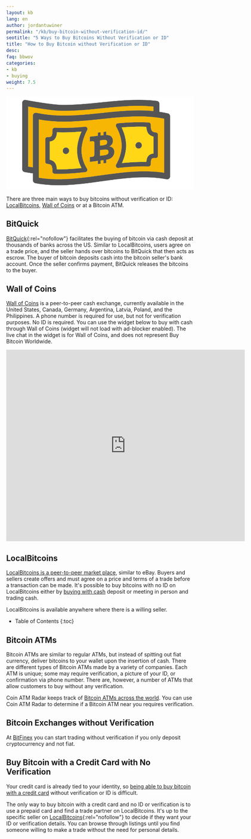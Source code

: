 ```yaml
---
layout: kb
lang: en
author: jordantuwiner
permalink: "/kb/buy-bitcoin-without-verification-id/"
seotitle: "5 Ways to Buy Bitcoins Without Verification or ID"
title: "How to Buy Bitcoin without Verification or ID"
desc:  
faq: bbwov
categories: 
- kb
- buying
weight: 7.5
---
```

<img class="img-responsive halfimg-right" alt="how to buy bitcoins with cash" src="/img/icons/sepa.png">

There are three main ways to buy bitcoins without verification or ID: [LocalBitcoins](/exchanges/localbitcoins/), [Wall of Coins](/exchanges/wall-of-coins/) or at a Bitcoin ATM. 

## BitQuick

[BitQuick](http://buybitcoinww.co/buybitquick){:rel="nofollow"} facilitates the buying of bitcoin via cash deposit at thousands of banks across the US. Similar to LocalBitcoins, users agree on a trade price, and the seller hands over bitcoins to BitQuick that then acts as escrow. The buyer of bitcoin deposits cash into the bitcoin seller's bank account. Once the seller confirms payment, BitQuick releases the bitcoins to the buyer. 

## Wall of Coins

[Wall of Coins](/exchanges/wall-of-coins/) is a peer-to-peer cash exchange, currently available in the United States, Canada, Germany, Argentina, Latvia, Poland, and the Philippines. A phone number is required for use, but not for verification purposes. No ID is required. You can use the widget below to buy with cash through Wall of Coins (widget will not load with ad-blocker enabled). The live chat in the widget is for Wall of Coins, and does not represent Buy Bitcoin Worldwide. 

<iframe frameborder="0"
    id="iframeCanvas"
    name="iframeCanvas"
    width="640"
    webkitallowfullscreen mozallowfullscreen oallowfullscreen
    msallowfullscrean allowfullscreen
    style="height: 512px;"
    src="https://wallofcoins.com/orders/?frame=1">
</iframe>

## LocalBitcoins

[LocalBitcoins is a peer-to-peer market place](/exchanges/localbitcoins/), similar to eBay. Buyers and sellers create offers and must agree on a price and terms of a trade before a transaction can be made. It's possible to buy bitcoins with no ID on LocalBitcoins either by [buying with cash](/en/buy-bitcoins-with-cash/) deposit or meeting in person and trading cash. 

LocalBitcoins is available anywhere where there is a willing seller. 

* Table of Contents
{:toc}

## Bitcoin ATMs

Bitcoin ATMs are similar to regular ATMs, but instead of spitting out fiat currency, deliver bitcoins to your wallet upon the insertion of cash. There are different types of Bitcoin ATMs made by a variety of companies. Each ATM is unique; some may require verification, a picture of your ID, or confirmation via phone number. There are, however, a number of ATMs that allow customers to buy without any verification. 

Coin ATM Radar keeps track of [Bitcoin ATMs across the world](http://coinatmradar.com/). You can use Coin ATM Radar to determine if a Bitcoin ATM near you requires verification. 

## Bitcoin Exchanges without Verification

At [BitFinex](http://buybitcoinww.co/bitfinex_exchange) you can start trading without verification if you only deposit cryptocurrency and not fiat. 

## Buy Bitcoin with a Credit Card with No Verification 

Your credit card is already tied to your identity, so [being able to buy bitcoin with a credit card](/en/buy-bitcoin-credit-debit-card/) without verification or ID is difficult. 

The only way to buy bitcoin with a credit card and no ID or verification is to use a prepaid card and find a trade partner on LocalBitcoins. It's up to the specific seller on [LocalBitcoins](http://buybitcoinww.co/local_bitcoins){:rel="nofollow"} to decide if they want your ID or verification details. You can browse through listings until you find someone willing to make a trade without the need for personal details.  